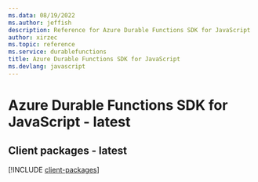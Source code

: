 ```yaml
---
ms.data: 08/19/2022
ms.author: jeffish
description: Reference for Azure Durable Functions SDK for JavaScript
author: xirzec
ms.topic: reference
ms.service: durablefunctions
title: Azure Durable Functions SDK for JavaScript
ms.devlang: javascript
---
```

# Azure Durable Functions SDK for JavaScript - latest

## Client packages - latest
[!INCLUDE [client-packages](durable-functions-client-index.md)]